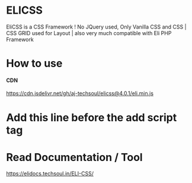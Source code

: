 # ELICSS
EliCSS is a CSS Framework ! No JQuery used, Only Vanilla CSS and CSS | CSS GRID used for Layout |  also very much compatible with Eli PHP Framework


# How to use

#### CDN
https://cdn.jsdelivr.net/gh/aj-techsoul/elicss@4.0.1/eli.min.js

# Add this line before the </body> add script tag
<script src="https://cdn.jsdelivr.net/gh/aj-techsoul/elicss@4.0.1/eli.min.js" ></script>

# Read Documentation / Tool
https://elidocs.techsoul.in/ELI-CSS/
